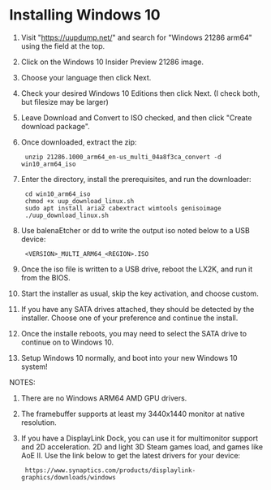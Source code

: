 # Installing Windows 10

1. Visit "https://uupdump.net/" and search for "Windows 21286 arm64" using the field at the top.


2. Click on the Windows 10 Insider Preview 21286 image.

3. Choose your language then click Next.

4. Check your desired Windows 10 Editions then click Next. (I check both, but filesize may be larger)

5. Leave Download and Convert to ISO checked, and then click "Create download package".

6. Once downloaded, extract the zip:
    
        unzip 21286.1000_arm64_en-us_multi_04a8f3ca_convert -d win10_arm64_iso

7. Enter the directory, install the prerequisites, and run the downloader:

        cd win10_arm64_iso
        chmod +x uup_download_linux.sh
        sudo apt install aria2 cabextract wimtools genisoimage
        ./uup_download_linux.sh

8. Use balenaEtcher or dd to write the output iso noted below to a USB device:

        <VERSION>_MULTI_ARM64_<REGION>.ISO

9. Once the iso file is written to a USB drive, reboot the LX2K, and run it from the BIOS.

10. Start the installer as usual, skip the key activation, and choose custom.

11. If you have any SATA drives attached, they should be detected by the installer. Choose one of your preference and continue the install.

12. Once the installe reboots, you may need to select the SATA drive to continue on to Windows 10.

13. Setup Windows 10 normally, and boot into your new Windows 10 system!



NOTES:

1. There are no Windows ARM64 AMD GPU drivers.

2. The framebuffer supports at least my 3440x1440 monitor at native resolution.

3. If you have a DisplayLink Dock, you can use it for multimonitor support and 2D acceleration. 2D and light 3D Steam games load, and games like AoE II.
   Use the link below to get the latest drivers for your device:
   
        https://www.synaptics.com/products/displaylink-graphics/downloads/windows
